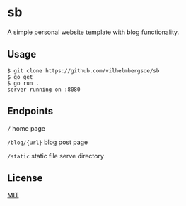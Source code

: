 # sb

A simple personal website template with blog functionality.

## Usage

```console
$ git clone https://github.com/vilhelmbergsoe/sb
$ go get
$ go run .
server running on :8080
```

## Endpoints

`/` home page

`/blog/{url}` blog post page

`/static` static file serve directory

## License

[MIT](https://choosealicense.com/licenses/mit)
